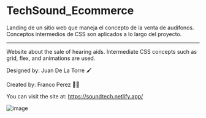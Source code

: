 # TechSound_Ecommerce

Landing de un sitio web que maneja el concepto de la venta de audifonos. Conceptos intermedios de CSS son aplicados a lo largo del proyecto.

--------------------------------------------------------------------------------------------------------------------------------------------

Website about the sale of hearing aids. Intermediate CSS concepts such as grid, flex, and animations are used.

Designed by: Juan De La Torre 🖌️

Created by: Franco Perez 🧑‍💻

You can visit the site at: https://soundtech.netlify.app/

![image](https://user-images.githubusercontent.com/83793611/168157575-cb7954a4-ff43-49e7-9a1b-f6806f6bb0ed.png)

